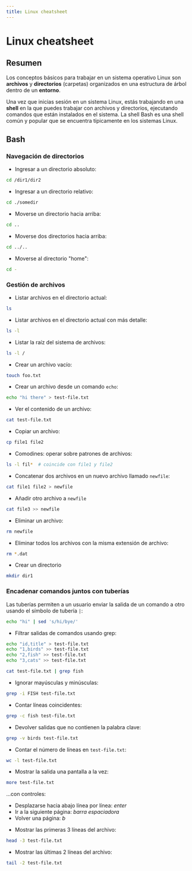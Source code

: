 ```yaml
---
title: Linux cheatsheet
---
```


# Linux cheatsheet

## Resumen

Los conceptos básicos para trabajar en un sistema operativo Linux son **archivos** y **directorios** (carpetas) organizados en
una estructura de árbol dentro de un **entorno**.

Una vez que inicias sesión en un sistema Linux, estás trabajando en una **shell** en la que puedes trabajar con archivos y directorios,
ejecutando comandos que están instalados en el sistema. La shell Bash es una shell común y popular que
se encuentra típicamente en los sistemas Linux.

## Bash

### Navegación de directorios

* Ingresar a un directorio absoluto:

```bash
cd /dir1/dir2
```

* Ingresar a un directorio relativo:

```bash
cd ./somedir
```

* Moverse un directorio hacia arriba:

```bash
cd ..
```

* Moverse dos directorios hacia arriba:

```bash
cd ../..
```

* Moverse al directorio "home":

```bash
cd -
```

### Gestión de archivos

* Listar archivos en el directorio actual:

```bash
ls
```

* Listar archivos en el directorio actual con más detalle:

```bash
ls -l
```

* Listar la raíz del sistema de archivos:

```bash
ls -l /
```

* Crear un archivo vacío:

```bash
touch foo.txt
```

* Crear un archivo desde un comando `echo`:

```bash
echo "hi there" > test-file.txt
```

* Ver el contenido de un archivo:

```bash
cat test-file.txt
```

* Copiar un archivo:

```bash
cp file1 file2
```

* Comodines: operar sobre patrones de archivos:

```bash
ls -l fil*  # coincide con file1 y file2
```

* Concatenar dos archivos en un nuevo archivo llamado `newfile`:

```bash
cat file1 file2 > newfile
```

* Añadir otro archivo a `newfile`

```bash
cat file3 >> newfile
```

* Eliminar un archivo:

```bash
rm newfile
```

* Eliminar todos los archivos con la misma extensión de archivo:

```bash
rm *.dat
```

* Crear un directorio

```bash
mkdir dir1
```

### Encadenar comandos juntos con tuberías

Las tuberías permiten a un usuario enviar la salida de un comando a otro usando el símbolo de tubería `|`:

```bash
echo "hi" | sed 's/hi/bye/'
```

* Filtrar salidas de comandos usando grep:


```bash
echo "id,title" > test-file.txt
echo "1,birds" >> test-file.txt
echo "2,fish" >> test-file.txt
echo "3,cats" >> test-file.txt

cat test-file.txt | grep fish
```

* Ignorar mayúsculas y minúsculas:

```bash
grep -i FISH test-file.txt
```

* Contar líneas coincidentes:

```bash
grep -c fish test-file.txt
```

* Devolver salidas que no contienen la palabra clave:

```bash
grep -v birds test-file.txt
```

* Contar el número de líneas en `test-file.txt`:

```bash
wc -l test-file.txt
```

* Mostrar la salida una pantalla a la vez:

```bash
more test-file.txt
```

...con controles:

- Desplazarse hacia abajo línea por línea: *enter*
- Ir a la siguiente página: *barra espaciadora*
- Volver una página: *b*

* Mostrar las primeras 3 líneas del archivo:

```bash
head -3 test-file.txt
```

* Mostrar las últimas 2 líneas del archivo:

```bash
tail -2 test-file.txt
```

